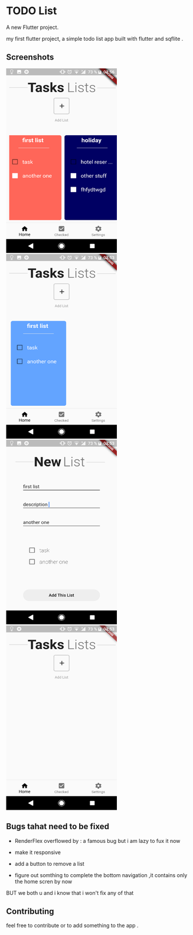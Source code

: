# TODO List 

A new Flutter project.

my first flutter project, a simple todo list app built with flutter and sqflite .

## Screenshots

<img src="https://github.com/DokkarRachidReda/flutter-todo-list-app/blob/master/s0.png" width="300" height="500" />

<img src="https://github.com/DokkarRachidReda/flutter-todo-list-app/blob/master/s1.png" width="300" height="500" />

<img src="https://github.com/DokkarRachidReda/flutter-todo-list-app/blob/master/s2.png" width="300" height="500" />

<img src="https://github.com/DokkarRachidReda/flutter-todo-list-app/blob/master/s3.png" width="300" height="500" />


## Bugs tahat need to be fixed

* RenderFlex overflowed by : a famous bug but i am lazy to fux it now

* make it responsive

* add a button to remove a list

* figure out somthing to complete the bottom navigation ,it contains only the home scren by now


BUT we both u and i know that i won't fix any of that

## Contributing

feel free to contribute or to add something to the app .


